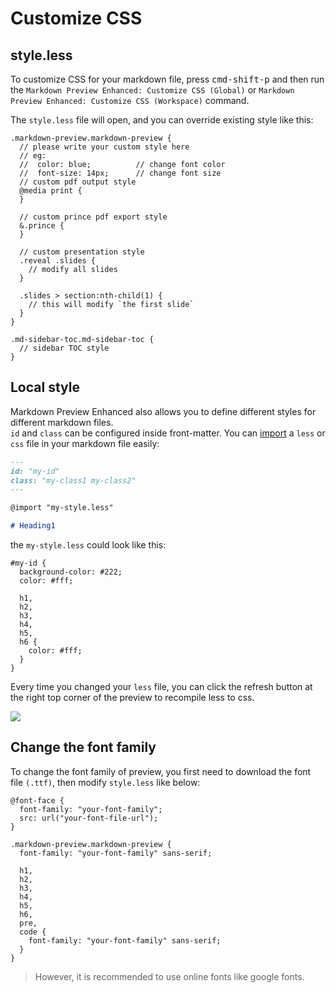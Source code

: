 # Customize CSS

## style.less

To customize CSS for your markdown file, press <kbd>cmd-shift-p</kbd> and then run the `Markdown Preview Enhanced: Customize CSS (Global)` or `Markdown Preview Enhanced: Customize CSS (Workspace)` command.

The `style.less` file will open, and you can override existing style like this:

```less
.markdown-preview.markdown-preview {
  // please write your custom style here
  // eg:
  //  color: blue;          // change font color
  //  font-size: 14px;      // change font size
  // custom pdf output style
  @media print {
  }

  // custom prince pdf export style
  &.prince {
  }

  // custom presentation style
  .reveal .slides {
    // modify all slides
  }

  .slides > section:nth-child(1) {
    // this will modify `the first slide`
  }
}

.md-sidebar-toc.md-sidebar-toc {
  // sidebar TOC style
}
```

## Local style

Markdown Preview Enhanced also allows you to define different styles for different markdown files.  
`id` and `class` can be configured inside front-matter.
You can [import](file-imports.md) a `less` or `css` file in your markdown file easily:

```markdown
---
id: "my-id"
class: "my-class1 my-class2"
---

@import "my-style.less"

# Heading1
```

the `my-style.less` could look like this:

```less
#my-id {
  background-color: #222;
  color: #fff;

  h1,
  h2,
  h3,
  h4,
  h5,
  h6 {
    color: #fff;
  }
}
```

Every time you changed your `less` file, you can click the refresh button at the right top corner of the preview to recompile less to css.

![](https://cloud.githubusercontent.com/assets/1908863/22716917/c7088ae0-ed5d-11e6-8db9-e1ab035a3a2b.png)

## Change the font family

To change the font family of preview, you first need to download the font file `(.ttf)`, then modify `style.less` like below:

```less
@font-face {
  font-family: "your-font-family";
  src: url("your-font-file-url");
}

.markdown-preview.markdown-preview {
  font-family: "your-font-family" sans-serif;

  h1,
  h2,
  h3,
  h4,
  h5,
  h6,
  pre,
  code {
    font-family: "your-font-family" sans-serif;
  }
}
```

> However, it is recommended to use online fonts like google fonts.
